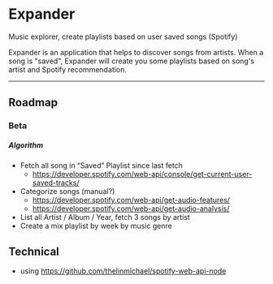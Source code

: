 # Expander
Music explorer, create playlists based on user saved songs (Spotify)

Expander is an application that helps to discover songs from artists.
When a song is "saved", Expander will create you some playlists based on song's artist and Spotify recommendation.

-------------


## Roadmap

### Beta

##### Algorithm
* Fetch all song in “Saved” Playlist since last fetch
  - https://developer.spotify.com/web-api/console/get-current-user-saved-tracks/
* Categorize songs (manual?)
  - https://developer.spotify.com/web-api/get-audio-features/
  - https://developer.spotify.com/web-api/get-audio-analysis/
* List all Artist / Album / Year, fetch 3 songs by artist
* Create a mix playlist by week by music genre


## Technical

- using https://github.com/thelinmichael/spotify-web-api-node
